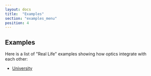 ```yaml
---
layout: docs
title:  "Examples"
section: "examples_menu"
position: 4
---
```


## Examples

Here is a list of "Real Life" examples showing how optics integrate with each other:

-   [University](examples/university_example.html)
